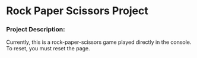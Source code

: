 # Rock Paper Scissors Project

<h3>Project Description:</h3>

Currently, this is a rock-paper-scissors game played directly in the console. To reset, you must reset the page.
